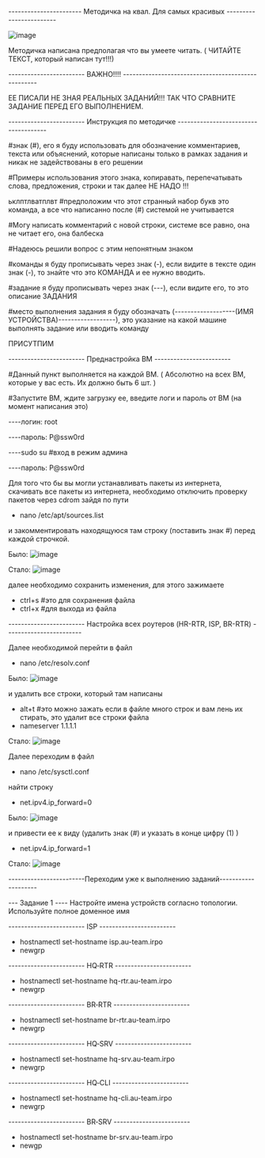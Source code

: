 ----------------------- Методичка на квал. Для самых красивых ------------------------

![image](https://github.com/user-attachments/assets/e9b2eb1c-568a-46a3-ac47-1cf0f7f5ce1b)


Методичка написана предполагая что вы умеете читать. ( ЧИТАЙТЕ ТЕКСТ, который написан тут!!!)

------------------------ ВАЖНО!!!! ---------------------------------------------------

ЕЕ ПИСАЛИ НЕ ЗНАЯ РЕАЛЬНЫХ ЗАДАНИЙ!!! ТАК ЧТО СРАВНИТЕ ЗАДАНИЕ ПЕРЕД ЕГО ВЫПОЛНЕНИЕМ.

------------------------ Инструкция по методичке -------------------------------------

#знак (#), его я буду использовать для обозначение комментариев, текста или объяснений,
которые написаны только в рамках задания и никак не задействованы в его решении

#Примеры использования этого знака, копиравать, перепечатывать слова, предложения, строки и так далее НЕ НАДО !!!

ьклптлватплвт #предположим что этот странный набор букв это команда, а все что написанно после (#) системой не учитывается

#Могу написать комментарий с новой строки, системе все равно, она не читает его, она балбеска

#Надеюсь решили вопрос с этим непонятным знаком 

#команды я буду прописывать через знак (-), если видите в тексте один знак (-), то знайте что это КОМАНДА и ее нужно вводить.

#задание я буду прописывать через знак (---), если видите его, то это описание ЗАДАНИЯ

#место выполнения задания я буду обозначать (-------------------(ИМЯ УСТРОЙСТВА)------------------), это указание на какой машине выполнять задание или вводить команду

ПРИСУТПИМ

------------------------ Преднастройка ВМ ------------------------

#Данный пункт выполняется на каждой ВМ. ( Абсолютно на всех ВМ, которые у вас есть. Их должно быть 6 шт. )

#Запустите ВМ, ждите загрузку ее, введите логи и пароль от ВМ (на момент написания это)

----логин: root

----пароль: P@ssw0rd

----sudo su  #вход в режим админа

----пароль: P@ssw0rd

Для того что бы вы могли устанавливать пакеты из интернета, скачивать все пакеты из интернета, необходимо отключить проверку пакетов через cdrom зайдя по пути

- nano /etc/apt/sources.list

и закомментировать находящуюся там строку (поставить знак #) перед каждой строчкой.

Было: ![image](https://github.com/user-attachments/assets/07147a31-418d-4d9c-b012-b54e40d68ac4)

Стало: ![image](https://github.com/user-attachments/assets/9fc5e769-7d3e-45c9-b7fa-a9f76d72d374)

далее необходимо сохранить изменения, для этого зажимаете 

- ctrl+s #это для сохранения файла
- ctrl+x #для выхода из файла


------------------------ Настройка всех роутеров (HR-RTR, ISP, BR-RTR) ------------------------

Далее необходимой перейти в файл

- nano /etc/resolv.conf

Было: ![image](https://github.com/user-attachments/assets/474f7d94-6662-4ebb-b6d5-38af478f5a36)

и удалить все строки, который там написаны 

- alt+t #это можно зажать если в файле много строк и вам лень их стирать, это удалит все строки файла
- nameserver 1.1.1.1

Стало: ![image](https://github.com/user-attachments/assets/b750accb-0c55-4c45-b9f4-c99a9dc7106b)

Далее переходим в файл 

- nano /etc/sysctl.conf

найти строку 
- net.ipv4.ip_forward=0

Было: ![image](https://github.com/user-attachments/assets/5b086568-6a29-41a2-8467-e5fd08ec395a)

и привести ее к виду (удалить знак (#) и указать в конце цифру (1) )
- net.ipv4.ip_forward=1

Стало: ![image](https://github.com/user-attachments/assets/bfd8fb86-d2fd-4244-8e62-b3b4c70d6397)



------------------------Переходим уже к выполнению заданий--------------------

--- Задание 1
---- Настройте имена устройств согласно топологии. Используйте полное доменное имя 


------------------------ ISP ------------------------

- hostnamectl set-hostname isp.au-team.irpo
- newgrp

------------------------ HQ‑RTR ------------------------

- hostnamectl set-hostname hq-rtr.au-team.irpo
- newgrp

------------------------ BR‑RTR ------------------------

- hostnamectl set-hostname br-rtr.au-team.irpo
- newgrp

------------------------ HQ‑SRV ------------------------

- hostnamectl set-hostname hq-srv.au-team.irpo
- newgrp

------------------------ HQ‑CLI ------------------------

- hostnamectl set-hostname hq-cli.au-team.irpo
- newgrp

------------------------ BR‑SRV ------------------------

- hostnamectl set-hostname br-srv.au-team.irpo
- newgp











